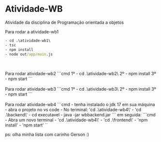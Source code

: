 # Atividade-WB
Atividade da disciplina de Programação orientada a objetos

Para rodar a atividade-wb1
```cmd
- cd .\atividade-wb1\
- tsc
- npm install
- node out/app/main.js
```
<br>
<br>
Para rodar atividade-wb2
```cmd
1º - cd .\atividade-wb2\
2º - npm install
3º - npm start
```

<br>
<br>
Para rodar atividade-wb3
```cmd
1º - cd .\atividade-wb3\
2º - npm install
3º - npm start
```
<br>
<br>
Para rodar atividade-wb4
```cmd
- tenha instalado o jdk 17 em sua máquina
- abra o projeto no vs code
- No terminal: 'cd .\atividade-wb4\'
- 'cd .\backend\'
- cd executavel
- java -jar wbbackend.jar
```
em seguida:
```cmd
- Abra um novo terminal
- 'cd .\atividade-wb4\'
- 'cd .\frontend\'
- 'npm install'
- 'npm start'
``
<br>


ps: olha minha lista com carinho Gerson :)
